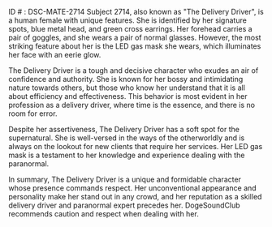 ID # : DSC-MATE-2714
Subject 2714, also known as "The Delivery Driver", is a human female with unique features. She is identified by her signature spots, blue metal head, and green cross earrings. Her forehead carries a pair of goggles, and she wears a pair of normal glasses. However, the most striking feature about her is the LED gas mask she wears, which illuminates her face with an eerie glow.

The Delivery Driver is a tough and decisive character who exudes an air of confidence and authority. She is known for her bossy and intimidating nature towards others, but those who know her understand that it is all about efficiency and effectiveness. This behavior is most evident in her profession as a delivery driver, where time is the essence, and there is no room for error.

Despite her assertiveness, The Delivery Driver has a soft spot for the supernatural. She is well-versed in the ways of the otherworldly and is always on the lookout for new clients that require her services. Her LED gas mask is a testament to her knowledge and experience dealing with the paranormal.

In summary, The Delivery Driver is a unique and formidable character whose presence commands respect. Her unconventional appearance and personality make her stand out in any crowd, and her reputation as a skilled delivery driver and paranormal expert precedes her. DogeSoundClub recommends caution and respect when dealing with her.